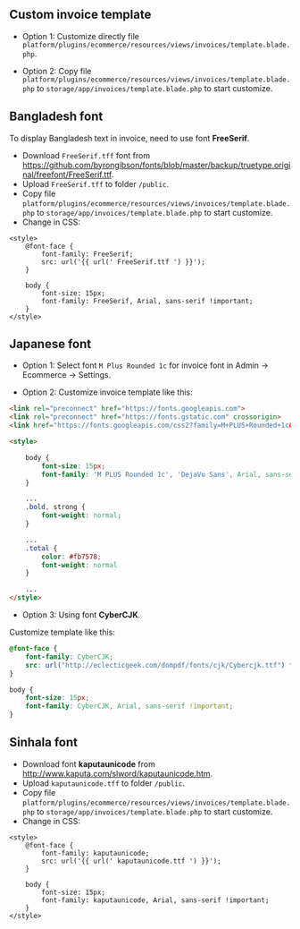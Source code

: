 ## Custom invoice template

- Option 1: Customize directly file `platform/plugins/ecommerce/resources/views/invoices/template.blade.php`.

- Option 2: Copy file `platform/plugins/ecommerce/resources/views/invoices/template.blade.php`
  to `storage/app/invoices/template.blade.php` to start customize.

## Bangladesh font

To display Bangladesh text in invoice, need to use font **FreeSerif**.

- Download `FreeSerif.tff` font
  from https://github.com/byrongibson/fonts/blob/master/backup/truetype.original/freefont/FreeSerif.ttf.
- Upload `FreeSerif.tff` to folder `/public`.
- Copy file `platform/plugins/ecommerce/resources/views/invoices/template.blade.php`
  to `storage/app/invoices/template.blade.php` to start customize.
- Change in CSS:

```blade
<style>
    @font-face {
        font-family: FreeSerif;
        src: url('{{ url(' FreeSerif.ttf ') }}');
    }
    
    body {
        font-size: 15px;
        font-family: FreeSerif, Arial, sans-serif !important;
    }
</style>
```

## Japanese font

- Option 1: Select font `M Plus Rounded 1c` for invoice font in Admin -> Ecommerce -> Settings.

- Option 2: Customize invoice template like this:

```html
<link rel="preconnect" href="https://fonts.googleapis.com">
<link rel="preconnect" href="https://fonts.gstatic.com" crossorigin>
<link href="https://fonts.googleapis.com/css2?family=M+PLUS+Rounded+1c&display=swap" rel="stylesheet">

<style>

    body {
        font-size: 15px;
        font-family: 'M PLUS Rounded 1c', 'DejaVu Sans', Arial, sans-serif !important;
    }

    ...
    .bold, strong {
        font-weight: normal;
    }

    ...
    .total {
        color: #fb7578;
        font-weight: normal
    }

    ...
</style>
```

- Option 3: Using font **CyberCJK**.

Customize template like this:

```CSS
@font-face {
    font-family: CyberCJK;
    src: url("http://eclecticgeek.com/dompdf/fonts/cjk/Cybercjk.ttf") format("truetype");
}

body {
    font-size: 15px;
    font-family: CyberCJK, Arial, sans-serif !important;
}
```

## Sinhala font

- Download font **kaputaunicode** from http://www.kaputa.com/slword/kaputaunicode.htm.
- Upload `kaputaunicode.tff` to folder `/public`.
- Copy file `platform/plugins/ecommerce/resources/views/invoices/template.blade.php`
  to `storage/app/invoices/template.blade.php` to start customize.
- Change in CSS:

```blade
<style>
    @font-face {
        font-family: kaputaunicode;
        src: url('{{ url(' kaputaunicode.ttf ') }}');
    }
    
    body {
        font-size: 15px;
        font-family: kaputaunicode, Arial, sans-serif !important;
    }
</style>
```
